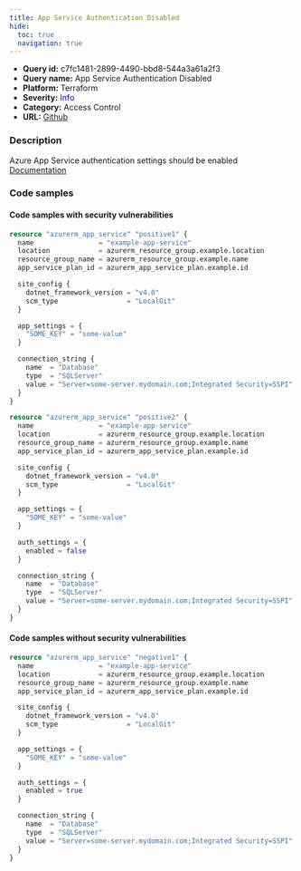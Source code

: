 ```yaml
---
title: App Service Authentication Disabled
hide:
  toc: true
  navigation: true
---
```


<style>
  .highlight .hll {
    background-color: #ff171742;
  }
  .md-content {
    max-width: 1100px;
    margin: 0 auto;
  }
</style>

-   **Query id:** c7fc1481-2899-4490-bbd8-544a3a61a2f3
-   **Query name:** App Service Authentication Disabled
-   **Platform:** Terraform
-   **Severity:** <span style="color:#00C">Info</span>
-   **Category:** Access Control
-   **URL:** [Github](https://github.com/Checkmarx/kics/tree/master/assets/queries/terraform/azure/app_service_authentication_disabled)

### Description
Azure App Service authentication settings should be enabled<br>
[Documentation](https://registry.terraform.io/providers/hashicorp/azurerm/latest/docs/resources/app_service#enabled)

### Code samples
#### Code samples with security vulnerabilities
```tf title="Positive test num. 1 - tf file" hl_lines="1"
resource "azurerm_app_service" "positive1" {
  name                = "example-app-service"
  location            = azurerm_resource_group.example.location
  resource_group_name = azurerm_resource_group.example.name
  app_service_plan_id = azurerm_app_service_plan.example.id

  site_config {
    dotnet_framework_version = "v4.0"
    scm_type                 = "LocalGit"
  }

  app_settings = {
    "SOME_KEY" = "some-value"
  }

  connection_string {
    name  = "Database"
    type  = "SQLServer"
    value = "Server=some-server.mydomain.com;Integrated Security=SSPI"
  }
}

```
```tf title="Positive test num. 2 - tf file" hl_lines="17"
resource "azurerm_app_service" "positive2" {
  name                = "example-app-service"
  location            = azurerm_resource_group.example.location
  resource_group_name = azurerm_resource_group.example.name
  app_service_plan_id = azurerm_app_service_plan.example.id

  site_config {
    dotnet_framework_version = "v4.0"
    scm_type                 = "LocalGit"
  }

  app_settings = {
    "SOME_KEY" = "some-value"
  }

  auth_settings = {
    enabled = false
  }

  connection_string {
    name  = "Database"
    type  = "SQLServer"
    value = "Server=some-server.mydomain.com;Integrated Security=SSPI"
  }
}

```


#### Code samples without security vulnerabilities
```tf title="Negative test num. 1 - tf file"
resource "azurerm_app_service" "negative1" {
  name                = "example-app-service"
  location            = azurerm_resource_group.example.location
  resource_group_name = azurerm_resource_group.example.name
  app_service_plan_id = azurerm_app_service_plan.example.id

  site_config {
    dotnet_framework_version = "v4.0"
    scm_type                 = "LocalGit"
  }

  app_settings = {
    "SOME_KEY" = "some-value"
  }

  auth_settings = {
    enabled = true
  }

  connection_string {
    name  = "Database"
    type  = "SQLServer"
    value = "Server=some-server.mydomain.com;Integrated Security=SSPI"
  }
}

```
